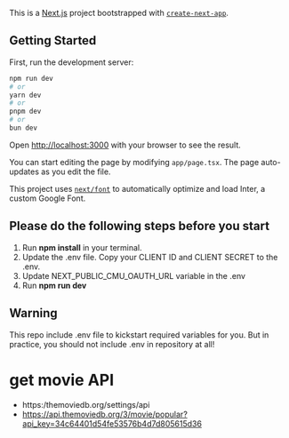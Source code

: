 This is a [Next.js](https://nextjs.org/) project bootstrapped with [`create-next-app`](https://github.com/vercel/next.js/tree/canary/packages/create-next-app).

## Getting Started

First, run the development server:

```bash
npm run dev
# or
yarn dev
# or
pnpm dev
# or
bun dev
```

Open [http://localhost:3000](http://localhost:3000) with your browser to see the result.

You can start editing the page by modifying `app/page.tsx`. The page auto-updates as you edit the file.

This project uses [`next/font`](https://nextjs.org/docs/basic-features/font-optimization) to automatically optimize and load Inter, a custom Google Font.

## Please do the following steps before you start

1. Run **npm install** in your terminal.
2. Update the .env file. Copy your CLIENT ID and CLIENT SECRET to the .env.
3. Update NEXT_PUBLIC_CMU_OAUTH_URL variable in the .env
4. Run **npm run dev**

## Warning

This repo include .env file to kickstart required variables for you. But in practice, you should not include .env in repository at all!

# get movie API
- https:/themoviedb.org/settings/api
- https://api.themoviedb.org/3/movie/popular?api_key=34c64401d54fe53576b4d7d805615d36



